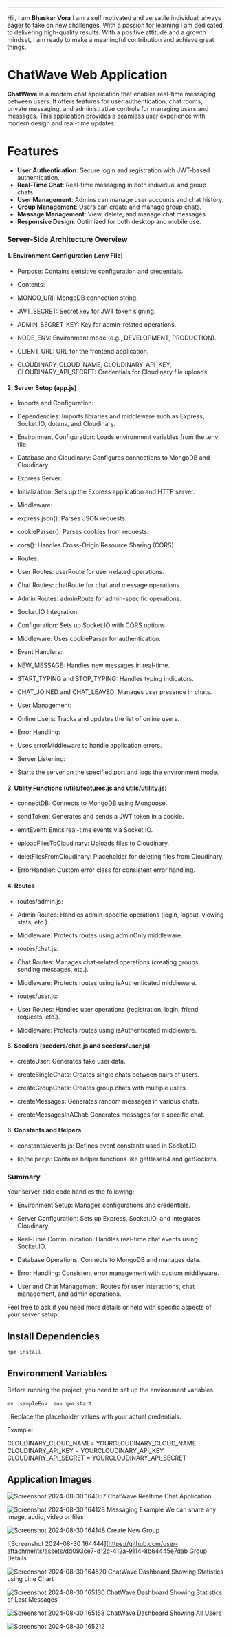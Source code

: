 
----------

Hii, I am **Bhaskar Vora** 
I am a self motivated and versatile individual, always eager to take on new challenges. With a passion for learning I am dedicated to delivering high-quality results. With a positive attitude and a growth mindset, I am ready to make a meaningful contribution and achieve great things.

# ChatWave Web Application

**ChatWave** is a modern chat application that enables real-time messaging between users. It offers features for user authentication, chat rooms, private messaging, and administrative controls for managing users and messages. This application provides a seamless user experience with modern design and real-time updates.

# Features

-   **User Authentication**: Secure login and registration with JWT-based authentication.
-   **Real-Time Chat**: Real-time messaging in both individual and group chats.
-   **User Management**: Admins can manage user accounts and chat history.
-   **Group Management**: Users can create and manage group chats.
-   **Message Management**: View, delete, and manage chat messages.
-   **Responsive Design**: Optimized for both desktop and mobile use.


### Server-Side Architecture Overview

#### 1. Environment Configuration (.env File)

-   Purpose: Contains sensitive configuration and credentials.
    
-   Contents:
    

-   MONGO_URI: MongoDB connection string.
    
-   JWT_SECRET: Secret key for JWT token signing.
    
-   ADMIN_SECRET_KEY: Key for admin-related operations.
    
-   NODE_ENV: Environment mode (e.g., DEVELOPMENT, PRODUCTION).
    
-   CLIENT_URL: URL for the frontend application.
    
-   CLOUDINARY_CLOUD_NAME, CLOUDINARY_API_KEY, CLOUDINARY_API_SECRET: Credentials for Cloudinary file uploads.
    

#### 2. Server Setup (app.js)

-   Imports and Configuration:
    

-   Dependencies: Imports libraries and middleware such as Express, Socket.IO, dotenv, and Cloudinary.
    
-   Environment Configuration: Loads environment variables from the .env file.
    
-   Database and Cloudinary: Configures connections to MongoDB and Cloudinary.
    

-   Express Server:
    

-   Initialization: Sets up the Express application and HTTP server.
    
-   Middleware:
    

-   express.json(): Parses JSON requests.
    
-   cookieParser(): Parses cookies from requests.
    
-   cors(): Handles Cross-Origin Resource Sharing (CORS).
    

-   Routes:
    

-   User Routes: userRoute for user-related operations.
    
-   Chat Routes: chatRoute for chat and message operations.
    
-   Admin Routes: adminRoute for admin-specific operations.
    

-   Socket.IO Integration:
    

-   Configuration: Sets up Socket.IO with CORS options.
    
-   Middleware: Uses cookieParser for authentication.
    
-   Event Handlers:
    

-   NEW_MESSAGE: Handles new messages in real-time.
    
-   START_TYPING and STOP_TYPING: Handles typing indicators.
    
-   CHAT_JOINED and CHAT_LEAVED: Manages user presence in chats.
    

-   User Management:
    

-   Online Users: Tracks and updates the list of online users.
    

-   Error Handling:
    

-   Uses errorMiddleware to handle application errors.
    

-   Server Listening:
    

-   Starts the server on the specified port and logs the environment mode.
    

#### 3. Utility Functions (utils/features.js and utils/utility.js)

-   connectDB: Connects to MongoDB using Mongoose.
    
-   sendToken: Generates and sends a JWT token in a cookie.
    
-   emitEvent: Emits real-time events via Socket.IO.
    
-   uploadFilesToCloudinary: Uploads files to Cloudinary.
    
-   deletFilesFromCloudinary: Placeholder for deleting files from Cloudinary.
    
-   ErrorHandler: Custom error class for consistent error handling.
    

#### 4. Routes

-   routes/admin.js:
    

-   Admin Routes: Handles admin-specific operations (login, logout, viewing stats, etc.).
    
-   Middleware: Protects routes using adminOnly middleware.
    

-   routes/chat.js:
    

-   Chat Routes: Manages chat-related operations (creating groups, sending messages, etc.).
    
-   Middleware: Protects routes using isAuthenticated middleware.
    

-   routes/user.js:
    

-   User Routes: Handles user operations (registration, login, friend requests, etc.).
    
-   Middleware: Protects routes using isAuthenticated middleware.
    

#### 5. Seeders (seeders/chat.js and seeders/user.js)

-   createUser: Generates fake user data.
    
-   createSingleChats: Creates single chats between pairs of users.
    
-   createGroupChats: Creates group chats with multiple users.
    
-   createMessages: Generates random messages in various chats.
    
-   createMessagesInAChat: Generates messages for a specific chat.
    

#### 6. Constants and Helpers

-   constants/events.js: Defines event constants used in Socket.IO.
    
-   lib/helper.js: Contains helper functions like getBase64 and getSockets.
    

### Summary

Your server-side code handles the following:

-   Environment Setup: Manages configurations and credentials.
    
-   Server Configuration: Sets up Express, Socket.IO, and integrates Cloudinary.
    
-   Real-Time Communication: Handles real-time chat events using Socket.IO.
    
-   Database Operations: Connects to MongoDB and manages data.
    
-   Error Handling: Consistent error management with custom middleware.
    
-   User and Chat Management: Routes for user interactions, chat management, and admin operations.
    

Feel free to ask if you need more details or help with specific aspects of your server setup!


## Install Dependencies

 `npm install` 

  

## Environment Variables

Before running the project, you need to set up the environment variables. 

 `mv .sampleEnv .env`
  `npm start` 
   
. Replace the placeholder values with your actual credentials.

Example:

CLOUDINARY_CLOUD_NAME= YOURCLOUDINARY_CLOUD_NAME
CLOUDINARY_API_KEY = YOURCLOUDINARY_API_KEY
CLOUDINARY_API_SECRET =  YOURCLOUDINARY_API_SECRET



## Application Images

![Screenshot 2024-08-30 164057](https://github.com/user-attachments/assets/e0579ee0-2b24-4c8f-acdc-0b17095d5729)
ChatWave Realtime Chat Application

![Screenshot 2024-08-30 164128](https://github.com/user-attachments/assets/2281e172-a620-4c23-aee6-35e4f09895fe)
Messaging Example We can share any image, audio, video or files

![Screenshot 2024-08-30 164148](https://github.com/user-attachments/assets/648cf0d9-18f2-4ed7-a341-9b3d60beef0f)
Create New Group 

![Screenshot 2024-08-30 164444](https://github.com/user-attachments/assets/dd093ce7-d12c-412a-9114-8b64445e7dab
Group Details

![Screenshot 2024-08-30 164520](https://github.com/user-attachments/assets/4680c606-73de-4643-b402-febb37d6b134)
ChatWave Dashboard Showing Statistics using Line Chart

![Screenshot 2024-08-30 165130](https://github.com/user-attachments/assets/50f26c76-6387-475a-9521-0a9c6705d557)
ChatWave Dashboard Showing Statistics of Last Messages

![Screenshot 2024-08-30 165158](https://github.com/user-attachments/assets/23260062-483e-4962-b6dd-1fe85854dbb0)
ChatWave Dashboard Showing All Users

![Screenshot 2024-08-30 165212](https://github.com/user-attachments/assets/dcaf544c-6cf5-4818-9fd4-d1ebbd5d3f72)












